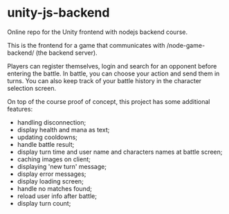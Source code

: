 # unity-js-backend
Online repo for the Unity frontend with nodejs backend course.

This is the frontend for a game that communicates with /node-game-backend/ (the backend server).

Players can register themselves, login and search for an opponent before entering the battle.
In battle, you can choose your action and send them in turns. 
You can also keep track of your battle history in the character selection screen.

On top of the course proof of concept, this project has some additional features:

* handling disconnection;
* display health and mana as text;
* updating cooldowns;
* handle battle result;
* display turn time and user name and characters names at battle screen;
* caching images on client;
* displaying 'new turn' message;
* display error messages;
* display loading screen;
* handle no matches found;
* reload user info after battle;
* display turn count;